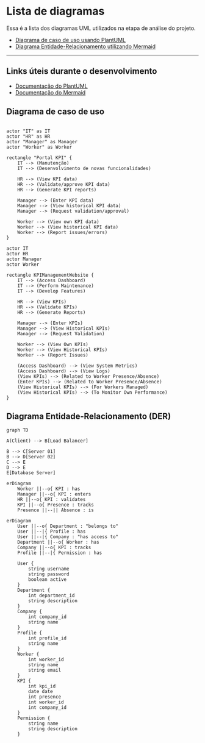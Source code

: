 # Lista de diagramas

Essa é a lista dos diagramas UML utilizados na etapa de análise do projeto.

- [Diagrama de caso de uso usando PlantUML](#diagrama-de-caso-de-uso)
- [Diagrama Entidade-Relacionamento utilizando Mermaid](#diagrama-entidade-relacionamento--der-)
---
## Links úteis durante o desenvolvimento
- [Documentação do PlantUML](https://plantuml.com/use-case-diagram)
- [Documentação do Mermaid](https://mermaid.js.org/config/Tutorials.html)

## Diagrama de caso de uso

```plantuml

actor "IT" as IT
actor "HR" as HR
actor "Manager" as Manager
actor "Worker" as Worker

rectangle "Portal KPI" {
    IT --> (Manutenção)
    IT --> (Desenvolvimento de novas funcionalidades)

    HR --> (View KPI data)
    HR --> (Validate/approve KPI data)
    HR --> (Generate KPI reports)

    Manager --> (Enter KPI data)
    Manager --> (View historical KPI data)
    Manager --> (Request validation/approval)

    Worker --> (View own KPI data)
    Worker --> (View historical KPI data)
    Worker --> (Report issues/errors)
}
```

```plantuml
actor IT
actor HR
actor Manager
actor Worker

rectangle KPIManagementWebsite {
    IT --> (Access Dashboard)
    IT --> (Perform Maintenance)
    IT --> (Develop Features)

    HR --> (View KPIs)
    HR --> (Validate KPIs)
    HR --> (Generate Reports)

    Manager --> (Enter KPIs)
    Manager --> (View Historical KPIs)
    Manager --> (Request Validation)

    Worker --> (View Own KPIs)
    Worker --> (View Historical KPIs)
    Worker --> (Report Issues)

    (Access Dashboard) --> (View System Metrics)
    (Access Dashboard) --> (View Logs)
    (View KPIs) --> (Related to Worker Presence/Absence)
    (Enter KPIs) --> (Related to Worker Presence/Absence)
    (View Historical KPIs) --> (For Workers Managed)
    (View Historical KPIs) --> (To Monitor Own Performance)
}
```

## Diagrama Entidade-Relacionamento (DER)

```mermaid
graph TD

A(Client) --> B[Load Balancer]

B --> C[Server 01]
B --> D[Server 02]
C --> E
D --> E
E[Database Server]
```

```mermaid
erDiagram
    Worker ||--o{ KPI : has
    Manager ||--o{ KPI : enters
    HR ||--o{ KPI : validates
    KPI ||--o{ Presence : tracks
    Presence ||--|| Absence : is
```

```mermaid
erDiagram
    User ||--o{ Department : "belongs to"
    User ||--|{ Profile : has
    User ||--|{ Company : "has access to"
    Department ||--o{ Worker : has
    Company ||--o{ KPI : tracks
    Profile ||--|{ Permission : has

    User {
        string username
        string password
        boolean active
    }
    Department {
        int department_id
        string description
    }
    Company {
        int company_id
        string name
    }
    Profile {
        int profile_id
        string name
    }
    Worker {
        int worker_id
        string name
        string email
    }
    KPI {
        int kpi_id
        date date
        int presence
        int worker_id
        int company_id
    }
    Permission {
        string name
        string description
    }
```